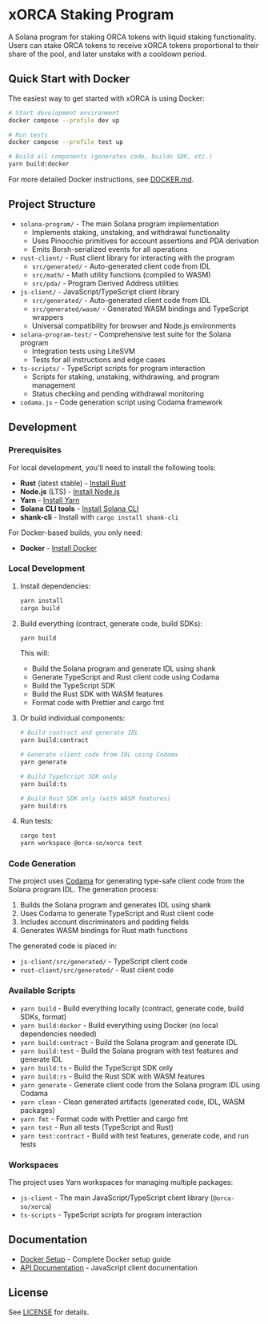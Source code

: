 # xORCA Staking Program

A Solana program for staking ORCA tokens with liquid staking functionality. Users can stake ORCA tokens to receive xORCA tokens proportional to their share of the pool, and later unstake with a cooldown period.

## Quick Start with Docker

The easiest way to get started with xORCA is using Docker:

```bash
# Start development environment
docker compose --profile dev up

# Run tests
docker compose --profile test up

# Build all components (generates code, builds SDK, etc.)
yarn build:docker
```

For more detailed Docker instructions, see [DOCKER.md](./DOCKER.md).

## Project Structure

- `solana-program/` - The main Solana program implementation
  - Implements staking, unstaking, and withdrawal functionality
  - Uses Pinocchio primitives for account assertions and PDA derivation
  - Emits Borsh-serialized events for all operations
- `rust-client/` - Rust client library for interacting with the program
  - `src/generated/` - Auto-generated client code from IDL
  - `src/math/` - Math utility functions (compiled to WASM)
  - `src/pda/` - Program Derived Address utilities
- `js-client/` - JavaScript/TypeScript client library
  - `src/generated/` - Auto-generated client code from IDL
  - `src/generated/wasm/` - Generated WASM bindings and TypeScript wrappers
  - Universal compatibility for browser and Node.js environments
- `solana-program-test/` - Comprehensive test suite for the Solana program
  - Integration tests using LiteSVM
  - Tests for all instructions and edge cases
- `ts-scripts/` - TypeScript scripts for program interaction
  - Scripts for staking, unstaking, withdrawing, and program management
  - Status checking and pending withdrawal monitoring
- `codama.js` - Code generation script using Codama framework

## Development

### Prerequisites

For local development, you'll need to install the following tools:

- **Rust** (latest stable) - [Install Rust](https://rustup.rs/)
- **Node.js** (LTS) - [Install Node.js](https://nodejs.org/)
- **Yarn** - [Install Yarn](https://yarnpkg.com/getting-started/install)
- **Solana CLI tools** - [Install Solana CLI](https://docs.solana.com/cli/install-solana-cli-tools)
- **shank-cli** - Install with `cargo install shank-cli`

For Docker-based builds, you only need:

- **Docker** - [Install Docker](https://docs.docker.com/get-docker/)

### Local Development

1. Install dependencies:

   ```bash
   yarn install
   cargo build
   ```

2. Build everything (contract, generate code, build SDKs):

   ```bash
   yarn build
   ```

   This will:
   - Build the Solana program and generate IDL using shank
   - Generate TypeScript and Rust client code using Codama
   - Build the TypeScript SDK
   - Build the Rust SDK with WASM features
   - Format code with Prettier and cargo fmt

3. Or build individual components:

   ```bash
   # Build contract and generate IDL
   yarn build:contract

   # Generate client code from IDL using Codama
   yarn generate

   # Build TypeScript SDK only
   yarn build:ts

   # Build Rust SDK only (with WASM features)
   yarn build:rs
   ```

4. Run tests:
   ```bash
   cargo test
   yarn workspace @orca-so/xorca test
   ```

### Code Generation

The project uses [Codama](https://github.com/codama-ai/codama) for generating type-safe client code from the Solana program IDL. The generation process:

1. Builds the Solana program and generates IDL using shank
2. Uses Codama to generate TypeScript and Rust client code
3. Includes account discriminators and padding fields
4. Generates WASM bindings for Rust math functions

The generated code is placed in:

- `js-client/src/generated/` - TypeScript client code
- `rust-client/src/generated/` - Rust client code

### Available Scripts

- `yarn build` - Build everything locally (contract, generate code, build SDKs, format)
- `yarn build:docker` - Build everything using Docker (no local dependencies needed)
- `yarn build:contract` - Build the Solana program and generate IDL
- `yarn build:test` - Build the Solana program with test features and generate IDL
- `yarn build:ts` - Build the TypeScript SDK only
- `yarn build:rs` - Build the Rust SDK with WASM features
- `yarn generate` - Generate client code from the Solana program IDL using Codama
- `yarn clean` - Clean generated artifacts (generated code, IDL, WASM packages)
- `yarn fmt` - Format code with Prettier and cargo fmt
- `yarn test` - Run all tests (TypeScript and Rust)
- `yarn test:contract` - Build with test features, generate code, and run tests

### Workspaces

The project uses Yarn workspaces for managing multiple packages:

- `js-client` - The main JavaScript/TypeScript client library (`@orca-so/xorca`)
- `ts-scripts` - TypeScript scripts for program interaction

## Documentation

- [Docker Setup](./DOCKER.md) - Complete Docker setup guide
- [API Documentation](./js-client/README.md) - JavaScript client documentation

## License

See [LICENSE](./LICENSE) for details.

